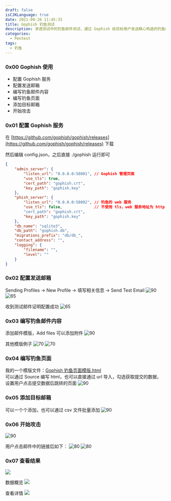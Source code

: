 ```yaml
---
draft: false
isCJKLanguage: true
date: 2021-09-26 11:45:33
title: Gophish 钓鱼测试
description: 渗透测试中的钓鱼邮件测试，通过 Gophish 给目标用户发送精心构造的钓鱼邮件，之后提示学习如何防范钓鱼邮件。
categories: 
  - Pentest
tags:
  - 钓鱼
---
```



### 0x00 Gophish 使用
  * 配置 Gophish 服务
  * 配置发送邮箱
  * 编写钓鱼邮件内容
  * 编写钓鱼页面
  * 添加目标邮箱
  * 开始攻击

### 0x01 配置 Gophish 服务

在 [https://github.com/gophish/gophish/releases](https://github.com/gophish/gophish/releases) 下载

然后编辑 config.json，之后直接 ./gophish 运行即可
```json
{
    "admin_server": {
        "listen_url": "0.0.0.0:58001", // Gophish 管理页面
        "use_tls": true,
        "cert_path": "gophish.crt",
        "key_path": "gophish.key"
    },
    "phish_server": {
        "listen_url": "0.0.0.0:58002", // 钓鱼的 web 服务
        "use_tls": false,              // 不使用 tls，web 服务地址为 http://x.x.x.x:58002/
        "cert_path": "gophish.crt",
        "key_path": "gophish.key"
    },
    "db_name": "sqlite3",
    "db_path": "gophish.db",
    "migrations_prefix": "db/db_",
    "contact_address": "",
    "logging": {
        "filename": "",
        "level": ""
    }
}
```

### 0x02 配置发送邮箱

Sending Profiles -> New Profile -> 填写相关信息 -> Send Test Email
![90](/img/post/Xnip2021-12-06_14-22-06.jpg)
![65](/img/post/Xnip2021-12-06_14-24-28.jpg)

收到测试邮件证明配置成功
![65](/img/post/Xnip2021-12-06_14-27-19.jpg)

### 0x03 编写钓鱼邮件内容

添加邮件模版，Add files 可以添加附件
![90](/img/post/Xnip2021-12-06_15-30-58.jpg)

其他模版例子
![70](/img/post/Xnip2021-12-06_15-33-46.jpg)
![70](/img/post/Xnip2021-12-06_15-34-39.jpg)

### 0x04 编写钓鱼页面
我的一个模版文件：[Gophish 钓鱼页面模版.html](https://raw.githubusercontent.com/reber0/Resources/main/gophish_钓鱼页面模版.html?_blank)  
可以通过 Source 编写 html，也可以直接通过 url 导入，勾选获取提交的数据，设置用户点击提交数据后跳转的页面
![90](/img/post/Xnip2021-12-06_14-30-09.jpg)

### 0x05 添加目标邮箱

可以一个个添加，也可以通过 csv 文件批量添加
![90](/img/post/Xnip2021-12-06_16-07-04.jpg)

### 0x06 开始攻击

![90](/img/post/Xnip2021-12-06_16-16-10.jpg)

用户点击邮件中的链接后如下：
![80](/img/post/Xnip2021-12-06_16-24-52.jpg)
![80](/img/post/Xnip2021-12-06_16-25-27.jpg)

### 0x07 查看结果

![](/img/post/Xnip2021-12-06_16-20-19.jpg)

数据概览
![](/img/post/Xnip2021-12-06_16-21-33.jpg)

查看详情
![](/img/post/Xnip2021-12-06_16-22-14.jpg)
